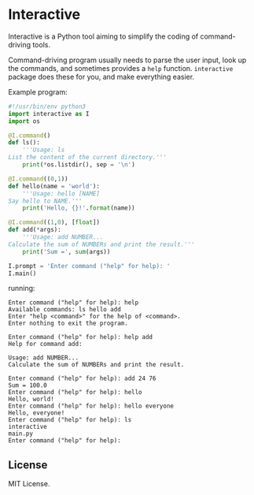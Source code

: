 # Interactive

Interactive is a Python tool aiming to simplify the coding of command-driving tools.

Command-driving program usually needs to parse the user input, look up the commands, and sometimes provides a `help` function. `interactive` package does these for you, and make everything easier.

Example program:

```python
#!/usr/bin/env python3
import interactive as I
import os

@I.command()
def ls():
	'''Usage: ls
List the content of the current directory.'''
	print(*os.listdir(), sep = '\n')

@I.command((0,1))
def hello(name = 'world'):
	'''Usage: hello [NAME]
Say hello to NAME.'''
	print('Hello, {}!'.format(name))

@I.command((1,0), [float])
def add(*args):
	'''Usage: add NUMBER...
Calculate the sum of NUMBERs and print the result.'''
	print('Sum =', sum(args))

I.prompt = 'Enter command ("help" for help): '
I.main()
```

running:

```
Enter command ("help" for help): help
Available commands: ls hello add
Enter "help <command>" for the help of <command>.
Enter nothing to exit the program.

Enter command ("help" for help): help add
Help for command add:

Usage: add NUMBER...
Calculate the sum of NUMBERs and print the result.

Enter command ("help" for help): add 24 76
Sum = 100.0
Enter command ("help" for help): hello
Hello, world!
Enter command ("help" for help): hello everyone
Hello, everyone!
Enter command ("help" for help): ls
interactive
main.py
Enter command ("help" for help):
```



## License

MIT License.

